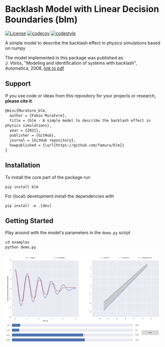 # Backlash Model with Linear Decision Boundaries (blm)

[![License](https://img.shields.io/badge/license-MIT-brightgreen)](https://opensource.org/licenses/MIT)
[![codecov](https://codecov.io/gh/famura/blm/branch/master/graph/badge.svg?token=ESUTNFwtYY)](https://codecov.io/gh/famura/blm)
[![codestyle](https://img.shields.io/badge/code%20style-black-000000.svg)](https://github.com/psf/black)

A simple model to describe the backlash effect in physics simulations based on numpy

The model implemented in this package was published as:  
J. Vörös, "Modeling and identification of systems with backlash", Automatica, 2008, [link to pdf](https://www.researchgate.net/profile/Jozef-Voeroes/publication/233692268_Identification_of_cascade_systems_with_backlash/links/56b3535f08ae3d06a266451d/Identification-of-cascade-systems-with-backlash.pdf)

## Support

If you use code or ideas from this repository for your projects or research, **please cite it**.
```
@misc{Muratore_blm,
  author = {Fabio Muratore},
  title = {blm - A simple model to describe the backlash effect in physics simulations},
  year = {2021},
  publisher = {GitHub},
  journal = {GitHub repository},
  howpublished = {\url{https://github.com/famura/blm}}
}
```

## Installation

To install the core part of the package run
```
pip install blm
```

For (local) development install the dependencies with
```
pip install -e .[dev]
```

## Getting Started

Play around with the model's parameters in the `demo.py` scirpt
```
cd examples
python demo.py
```

![demo](assets/demo.png?raw=true "output of demo.py")
